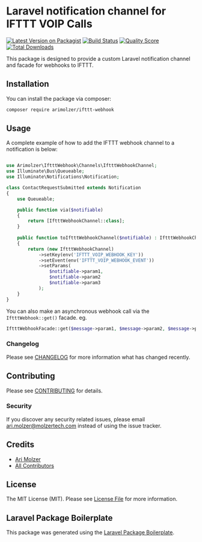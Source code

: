 # Laravel notification channel for IFTTT VOIP Calls

[![Latest Version on Packagist](https://img.shields.io/packagist/v/arimolzer/ifttt-webhook.svg?style=flat-square)](https://packagist.org/packages/arimolzer/ifttt-webhook)
[![Build Status](https://img.shields.io/travis/arimolzer/ifttt-webhook/master.svg?style=flat-square)](https://travis-ci.org/arimolzer/ifttt-webhook)
[![Quality Score](https://img.shields.io/scrutinizer/g/arimolzer/ifttt-webhook.svg?style=flat-square)](https://scrutinizer-ci.com/g/arimolzer/ifttt-webhook)
[![Total Downloads](https://img.shields.io/packagist/dt/arimolzer/ifttt-webhook.svg?style=flat-square)](https://packagist.org/packages/arimolzer/ifttt-webhook)

This package is designed to provide a custom Laravel notification channel and facade for webhooks to IFTTT.

## Installation

You can install the package via composer:

```bash
composer require arimolzer/ifttt-webhook
```

## Usage

A complete example of how to add the IFTTT webhook channel to a notification is below:

``` php

use Arimolzer\IftttWebhook\Channels\IftttWebhookChannel;
use Illuminate\Bus\Queueable;
use Illuminate\Notifications\Notification;

class ContactRequestSubmitted extends Notification
{
    use Queueable;

    public function via($notifiable)
    {
        return [IftttWebhookChannel::class];
    }
    
    public function toIftttWebhookChannel($notifiable) : IftttWebhookChannel
    {
        return (new IftttWebhookChannel)
            ->setKey(env('IFTTT_VOIP_WEBHOOK_KEY'))
            ->setEvent(env('IFTTT_VOIP_WEBHOOK_EVENT'))
            ->setParams(
                $notifiable->param1,
                $notifiable->param2
                $notifiable->param3
            );
    }
}
```

You can also make an asynchronous webhook call via the `IftttWebhook::get()` facade. eg.

```php
IftttWebhookFacade::get($message->param1, $message->param2, $message->param3, $message->event, $message->key);
```

### Changelog

Please see [CHANGELOG](CHANGELOG.md) for more information what has changed recently.

## Contributing

Please see [CONTRIBUTING](CONTRIBUTING.md) for details.

### Security

If you discover any security related issues, please email ari.molzer@molzertech.com instead of using the issue tracker.

## Credits

- [Ari Molzer](https://github.com/arimolzer)
- [All Contributors](../../contributors)

## License

The MIT License (MIT). Please see [License File](LICENSE.md) for more information.

## Laravel Package Boilerplate

This package was generated using the [Laravel Package Boilerplate](https://laravelpackageboilerplate.com).
